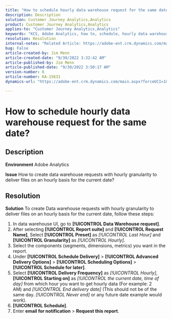 ```yaml
---
title: "How to schedule hourly data warehouse request for the same date?"
description: Description
solution: Customer Journey Analytics,Analytics
product: Customer Journey Analytics,Analytics
applies-to: "Customer Journey Analytics,Analytics"
keywords: "KCS, Adobe Analytics, how to, schedule, hourly data warehouse request, same date"
resolution: Resolution
internal-notes: "Related Article: https://adobe-ent.crm.dynamics.com/main.aspx?appid=c8f3a4cd-a068-e911-a957-000d3a34e00b&pagetype=entityrecord&etn=knowledgearticle&id=b5d08a45-cea0-ea11-a812-000d3a303484"
bug: False
article-created-by: Jim Menn
article-created-date: "9/30/2022 3:32:42 AM"
article-published-by: Jim Menn
article-published-date: "9/30/2022 3:50:17 AM"
version-number: 6
article-number: KA-15631
dynamics-url: "https://adobe-ent.crm.dynamics.com/main.aspx?forceUCI=1&pagetype=entityrecord&etn=knowledgearticle&id=5897e786-7040-ed11-9db1-0022480866ad"

---
```

# How to schedule hourly data warehouse request for the same date?

## Description


**Environment**
 Adobe Analytics

**Issue**
 How to create data warehouse requests with hourly granularity to deliver files on an hourly basis for the current date?


## Resolution


**Solution**
To create Data warehouse requests with hourly granularity to deliver files on an hourly basis for the current date, follow these steps:

1. In data warehouse UI, go to **[!UICONTROL Data Warehouse request]**.
1. After selecting **[!UICONTROL Report suite]** and **[!UICONTROL Request Name]**, Select **[!UICONTROL Preset]** as *[!UICONTROL Last Hour]* and **[!UICONTROL Granularity]** as *[!UICONTROL Hourly]*.
1. Select the components (segments, dimensions, metrics) you want in the report.
1. Under **[!UICONTROL Schedule Delivery]** > **[!UICONTROL Advanced Delivery Options]** > **[!UICONTROL Scheduling Options]** > **[!UICONTROL Schedule for later]**.
1. Select **[!UICONTROL Delivery Frequency]** as *[!UICONTROL Hourly]*, **[!UICONTROL Starting on]** as *[!UICONTROL the current date, time of day]* from which hour you want to get hourly data (For example: 2 AM) and *[!UICONTROL End delivery date]* (This should not be of the same day. *[!UICONTROL Never end]* or any future date example would work).
1. **[!UICONTROL Schedule]**.
1. Enter **email for notification** > **Request this report**.

